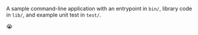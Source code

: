 A sample command-line application with an entrypoint in `bin/`, library code
in `lib/`, and example unit test in `test/`.

😭
